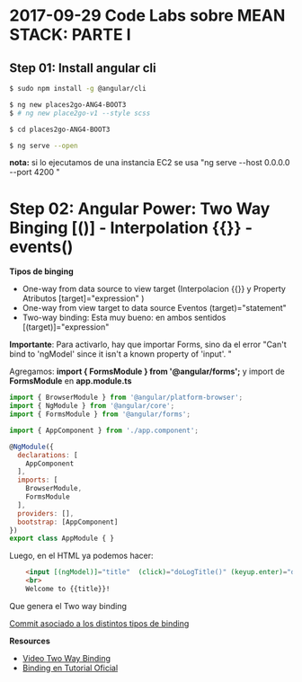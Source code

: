 # 2017-09-29 Code Labs sobre MEAN STACK: PARTE I

## Step 01: Install angular cli


```sh
$ sudo npm install -g @angular/cli

$ ng new places2go-ANG4-BOOT3
$ # ng new place2go-v1 --style scss

$ cd places2go-ANG4-BOOT3

$ ng serve --open
```

**nota:**   si lo ejecutamos de una instancia EC2 se usa "ng serve --host 0.0.0.0 --port 4200 "


# Step 02: Angular Power: Two Way Binging [()] - Interpolation {{}} - events()

**Tipos de binging**
- One-way from data source  to view target  (Interpolacion {{}} y Property Atributos [target]="expression" )
- One-way from view target  to data source  Eventos (target)="statement"
- Two-way binding: Esta muy bueno: en ambos sentidos  [(target)]="expression"

**Importante**: Para activarlo, hay que importar Forms, sino da el error "Can't bind to 'ngModel' since it isn't a known property of 'input'. "

Agregamos: **import { FormsModule } from '@angular/forms';**  y import de **FormsModule** en **app.module.ts**

```javascript
import { BrowserModule } from '@angular/platform-browser';
import { NgModule } from '@angular/core';
import { FormsModule } from '@angular/forms';

import { AppComponent } from './app.component';

@NgModule({
  declarations: [
    AppComponent
  ],
  imports: [
    BrowserModule,
    FormsModule
  ],
  providers: [],
  bootstrap: [AppComponent]
})
export class AppModule { }
```

Luego, en el HTML ya podemos hacer:

```html
    <input [(ngModel)]="title"  (click)="doLogTitle()" (keyup.enter)="doLogTitle()">
    <br>
    Welcome to {{title}}!
```

Que genera el Two way binding

[Commit asociado a los distintos tipos de binding]( ...)

**Resources**

- [Video Two Way Binding](https://www.youtube.com/watch?v=WjcL09xgo3o)
- [Binding en Tutorial Oficial ](https://angular.io/guide/template-syntax#binding-syntax-an-overview)